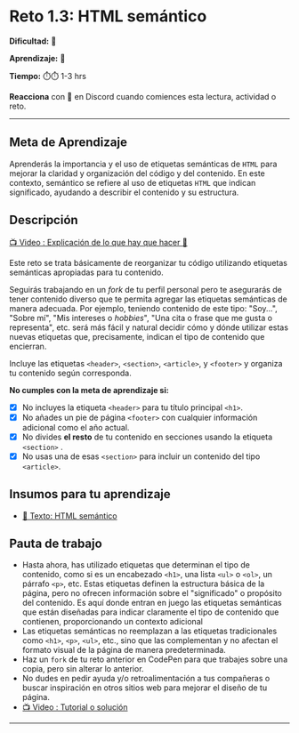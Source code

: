 # Reto 1.3: HTML semántico

**Dificultad:** 🌻

**Aprendizaje:** 🍯 

**Tiempo:** ⏱️️️⏱️️️ 1-3 hrs

**Reacciona** con 👀 en Discord cuando comiences esta lectura, actividad o reto.

---

## Meta de Aprendizaje

Aprenderás la importancia y el uso de etiquetas semánticas de `HTML` para mejorar la claridad y organización del código y del contenido. En este contexto, semántico se refiere al uso de etiquetas `HTML` que indican significado, ayudando a describir el contenido y su estructura.

## Descripción

[📺 Video : Explicación de lo que hay que hacer 🌟](https://www.loom.com/share/1af31989c6c446c2976b6f7701a48025)

Este reto se trata básicamente de reorganizar tu código utilizando etiquetas semánticas apropiadas para tu contenido.

Seguirás trabajando en un _fork_ de tu perfil personal pero te asegurarás de tener contenido diverso que te permita agregar las etiquetas semánticas de manera adecuada. Por ejemplo, teniendo contenido de este tipo: "Soy...", "Sobre mí", "Mis intereses o _hobbies_", "Una cita o frase que me gusta o representa", etc. será más fácil y natural decidir cómo y dónde utilizar estas nuevas etiquetas que, precisamente, indican el tipo de contenido que encierran.

Incluye las etiquetas `<header>`, `<section>`, `<article>`, y `<footer>` y organiza tu contenido según corresponda.

**No cumples con la meta de aprendizaje si:**

- [x] No incluyes la etiqueta `<header>` para tu título principal `<h1>`.
- [x] No añades un pie de página `<footer>` con cualquier información adicional como el año actual.
- [x] No divides **el resto** de tu contenido en secciones usando la etiqueta `<section>` .
- [x] No usas una de esas `<section>` para incluir un contenido del tipo `<article>`.

## Insumos para tu aprendizaje

- [📄 Texto: HTML semántico](?lang=ES&track=DEV&skill=02_responsive&module=01_your_first_web&path=TRACKS/DEV/00_topics/html_semantic_ES.md)

## Pauta de trabajo

- Hasta ahora, has utilizado etiquetas que determinan el tipo de contenido, como si es un encabezado `<h1>`, una lista `<ul>` o `<ol>`, un párrafo `<p>`, etc. Estas etiquetas definen la estructura básica de la página, pero no ofrecen información sobre el "significado" o propósito del contenido. Es aquí donde entran en juego las etiquetas semánticas que están diseñadas para indicar claramente el tipo de contenido que contienen, proporcionando un contexto adicional
- Las etiquetas semánticas no reemplazan a las etiquetas tradicionales como `<h1>`, `<p>`, `<ul>`, etc., sino que las complementan y no afectan el formato visual de la página de manera predeterminada.
- Haz un `fork` de tu reto anterior en CodePen para que trabajes sobre una copia, pero sin alterar lo anterior.
- No dudes en pedir ayuda y/o retroalimentación a tus compañeras o buscar inspiración en otros sitios web para mejorar el diseño de tu página.
- [📺 Video : Tutorial o solución](https://www.loom.com/share/cf9ae7bd73d745a08c3ca03fa743b924)

---
